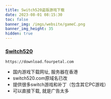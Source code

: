 ```yaml
---
title: Switch520盗版游戏下载
date: 2023-08-01 08:15:30
toc: false
banner_img: /imgs/website/gameC.png
banner_img_height: 35
hidden: true
---
```


<style>
.markdown-body h3 {
    margin-top: 0;
}
.navbar.scrolling-navbar {
    background-color: var(--navbar-bg-color) !important;
    opacity: 0.8;
}
</style>

### [Switch520](https://download.fourpetal.com)

```copy
https://download.fourpetal.com
```

- 国内游戏下载网址, 服务器在香港
- switch520.com原域名已改
- 提供很多switch游戏和补丁（包含其它PC游戏）
- 可以直接下载, 就是广告太多
